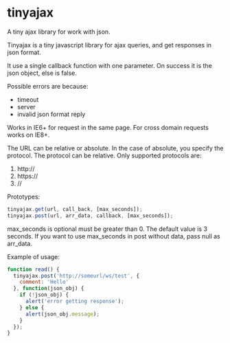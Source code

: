 # tinyajax
A tiny ajax library for work with json.

Tinyajax is a tiny javascript library for ajax queries, and get responses in json format.

It use a single callback function with one parameter.
On success it is the json object, else is false.

Possible errors are because:
 - timeout
 - server
 - invalid json format reply

Works in IE6+ for request in the same page.
For cross domain requests works on IE8+.

The URL can be relative or absolute. In the case of absolute, you specify the protocol.
The protocol can be relative.
Only supported protocols are:

 1. http://
 2. https://
 3. //

Prototypes:
```javascript
tinyajax.get(url, call_back, [max_seconds]);
tinyajax.post(url, arr_data, callback, [max_seconds]);
```

max_seconds is optional must be greater than 0. The default value is 3 seconds.
If you want to use max_seconds in post without data, pass null as arr_data.


Example of usage:

```javascript
function read() {
  tinyajax.post('http://someurl/ws/test', {
    comment: 'Hello'
  }, function(json_obj) {
    if (!json_obj) {
      alert('error getting response');
    } else {
      alert(json_obj.message);
    }
  });
}
```
